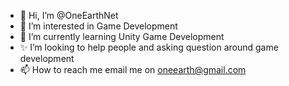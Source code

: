 - 👋 Hi, I’m @OneEarthNet
- 👀 I’m interested in Game Development
- 🌱 I’m currently learning Unity Game Development
- ✨ I’m looking to help people and asking question around game development
- 📫 How to reach me email me on oneearth@gmail.com

<!---
OneEarthNet/OneEarthNet is a ✨ special ✨ repository because its `README.md` (this file) appears on your GitHub profile.
You can click the Preview link to take a look at your changes.
--->
